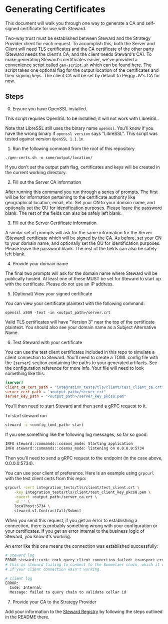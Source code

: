 # Generating Certificates

This document will walk you through one way to generate a CA and self-signed certificate for use with Steward.

Two-way trust must be established between Steward and the Strategy Provider client for each request. To accomplish this, both the Server and Client will need TLS certificates and the CA certificate of the other party (Steward needs the client's CA, and the client needs Steward's CA). To make generating Steward's certificates easier, we've provided a convenience script called `gen-script.sh` which can be found [here](https://github.com/peggyjv/steward/gen-script.sh). The script takes one optional flag for the output location of the certificates and their signing keys. The client CA will be set by default to Peggy JV's CA for now.

## Steps

0. Ensure you have OpenSSL installed.

This script requires OpenSSL to be installed; it will not work with LibreSSL.

Note that LibreSSL still uses the binary name `openssl`. You'll know if you have the wrong binary if `openssl version` says "LibreSSL". This script was tested against version `OpenSSL 1.1.1n`.

1. Run the following command from the root of this repository

```
./gen-certs.sh -o some/output/location/
```

If you don't set the output path flag, certificates and keys will be created in the current working directory.

2. Fill out the Server CA information

After running this command you run through a series of prompts. The first will be for information pertaining to the certificate authority like geographical location, email, etc. Set your CN to your domain name, and optionally set the OU for identification purposes. Please leave the password blank. The rest of the fields can also be safely left blank.

3. Fill out the Server Certificate information

A similar set of prompts will ask for the same information for the Server (Steward) certificate which will be signed by the CA. As before, set your CN to your domain name, and optionally set the OU for identification purposes. Please leave the password blank. The rest of the fields can also be safely left blank.

4. Provide your domain name

The final two prompts will ask for the domain name where Steward will be publically hosted. At least one of these MUST be set for Steward to start up with the certificate. Please do not use an IP address.

5. (Optional) View your signed certificate

You can view your certificate plaintext with the following command:

```
openssl x509 -text -in <output_path>/server.crt
```

Valid TLS certificates will have "Version 3" near the top of the certificate plaintext. You should also see your domain name as a Subject Alternative Name.

6. Test Steward with your certificate

You can use the test client certificates included in this repo to simulate a client connection to Steward. You'll need to create a TOML config file with the `[server]` section containing the paths to your generated artifacts. See the configuration reference for more info. Your file will need to look something like this:

```toml
[server]
client_ca_cert_path = "integration_tests/tls/client/test_client_ca.crt"
server_cert_path = "<output_path>/server.crt"
server_key_path = "<output_path>/server_key_pkcs8.pem"
```

You'll then need to start Steward and then send a gRPC request to it.

To start steward run

```bash
steward -c <config_toml_path> start
```

If you see something like the following log messages, so far so good:

```bash
INFO steward::commands::cosmos_mode: Starting application
INFO steward::commands::cosmos_mode: listening on 0.0.0.0:5734
```

Then you'll need to send a gRPC request to the endpoint (in the case above, 0.0.0.0:5734).

You can use your client of preference. Here is an example using `grpcurl` with the test client certs from this repo:

```bash
grpcurl -cert integration_tests/tls/client/test_client.crt \
	-key integration_tests/tls/client/test_client_key_pkcs8.pem \
	-cacert <output_path>/server_ca.crt \
	-d '' \
	localhost:5734 \
	steward.v1.ContractCall/Submit
```

When you send this request, if you get an error to establishing a connection, there is probably something wrong with your configuration or your certificates. If you get an error internal to the business logic of Steward, you know it's working.

An error like this one means the connection was established successfully:

```bash
# steward log
ERROR steward::cork: cork query client connection failed: transport error: error trying to connect: tcp connect error: Connection refused (os error 61)
# this is steward failing to connect to the Sommelier chain, which it would not be attempting
# if your client connection wasn't working.

# client log
ERROR:
  Code: Internal
  Message: failed to query chain to validate cellar id
```

7. Provide your CA to the Strategy Provider

Add your information to the [Steward Registry](https://github.com/peggyjv/steward-registry) by following the steps outlined in the README there.

